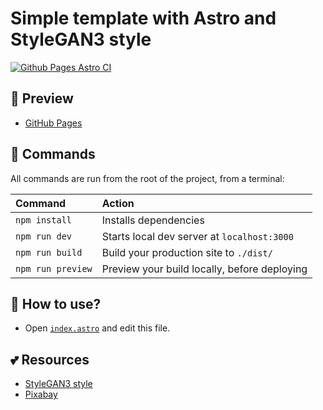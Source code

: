 # Simple template with Astro and StyleGAN3 style

[![Github Pages Astro CI](https://github.com/AREA44/astro-stylegan3/actions/workflows/deploy.yml/badge.svg)](https://github.com/AREA44/astro-stylegan3/actions/workflows/deploy.yml)

## 🐳 Preview

- [GitHub Pages](https://AREA44.github.io/astro-stylegan3/)

## 🧞 Commands

All commands are run from the root of the project, from a terminal:

| Command           | Action                                       |
|:----------------  |:-------------------------------------------- |
| `npm install`     | Installs dependencies                        |
| `npm run dev`     | Starts local dev server at `localhost:3000`  |
| `npm run build`   | Build your production site to `./dist/`      |
| `npm run preview` | Preview your build locally, before deploying |

## 👀 How to use?

- Open [`index.astro`](./src/pages/index.astro) and edit this file.

## 💕 Resources

- [StyleGAN3 style](https://nvlabs.github.io/stylegan3)
- [Pixabay](https://pixabay.com)